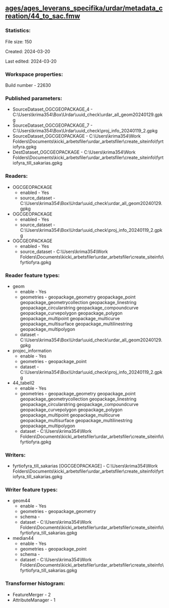 ﻿## [ages/ages_leverans_specifika/urdar/metadata_creation/44_to_sac.fmw](https://github.com/kicki58/kix_working_dir/blob/master/ages/ages_leverans_specifika/urdar/metadata_creation/44_to_sac.fmw)

### Statistics:
File size: 150

Created: 2024-03-20

Last edited: 2024-03-20


### Workspace properties:
Build number    - 22630

### Published parameters:
*  SourceDataset_OGCGEOPACKAGE_4    -   C:\Users\krima354\Box\Urdar\uuid_check\urdar_all_geom20240129.gpkg
*  SourceDataset_OGCGEOPACKAGE_7    -   C:\Users\krima354\Box\Urdar\uuid_check\proj_info_20240119_2.gpkg
*  SourceDataset_OGCGEOPACKAGE    -   C:\Users\krima354\Work Folders\Documents\kicki_arbetsfiler\urdar_arbetsfiler\create_siteinfo\fyrtiofyra.gpkg
*  DestDataset_OGCGEOPACKAGE    -   C:\Users\krima354\Work Folders\Documents\kicki_arbetsfiler\urdar_arbetsfiler\create_siteinfo\fyrtiofyra_till_sakarias.gpkg

### Readers:
*  OGCGEOPACKAGE
    * enabled    -  Yes
    * source_dataset    -   C:\Users\krima354\Box\Urdar\uuid_check\urdar_all_geom20240129.gpkg
*  OGCGEOPACKAGE
    * enabled    -  Yes
    * source_dataset    -   C:\Users\krima354\Box\Urdar\uuid_check\proj_info_20240119_2.gpkg
*  OGCGEOPACKAGE
    * enabled    -  Yes
    * source_dataset    -   C:\Users\krima354\Work Folders\Documents\kicki_arbetsfiler\urdar_arbetsfiler\create_siteinfo\fyrtiofyra.gpkg

### Reader feature types:
*  geom
    * enable - Yes
    * geometries - geopackage_geometry geopackage_point geopackage_geometrycollection geopackage_linestring geopackage_circularstring geopackage_compoundcurve geopackage_curvepolygon geopackage_polygon geopackage_multipoint geopackage_multicurve geopackage_multisurface geopackage_multilinestring geopackage_multipolygon
    * dataset - C:\Users\krima354\Box\Urdar\uuid_check\urdar_all_geom20240129.gpkg
*  projec_information
    * enable - Yes
    * geometries - geopackage_point
    * dataset - C:\Users\krima354\Box\Urdar\uuid_check\proj_info_20240119_2.gpkg
*  44_tabell2
    * enable - Yes
    * geometries - geopackage_geometry geopackage_point geopackage_geometrycollection geopackage_linestring geopackage_circularstring geopackage_compoundcurve geopackage_curvepolygon geopackage_polygon geopackage_multipoint geopackage_multicurve geopackage_multisurface geopackage_multilinestring geopackage_multipolygon
    * dataset - C:\Users\krima354\Work Folders\Documents\kicki_arbetsfiler\urdar_arbetsfiler\create_siteinfo\fyrtiofyra.gpkg


### Writers:
*  fyrtiofyra_till_sakarias [OGCGEOPACKAGE]    -   C:\Users\krima354\Work Folders\Documents\kicki_arbetsfiler\urdar_arbetsfiler\create_siteinfo\fyrtiofyra_till_sakarias.gpkg

### Writer feature types:
*  geom44
    * enable - Yes
    * geometries - geopackage_geometry
    * schema - 
    * dataset - C:\Users\krima354\Work Folders\Documents\kicki_arbetsfiler\urdar_arbetsfiler\create_siteinfo\fyrtiofyra_till_sakarias.gpkg
*  median44
    * enable - Yes
    * geometries - geopackage_point
    * schema - 
    * dataset - C:\Users\krima354\Work Folders\Documents\kicki_arbetsfiler\urdar_arbetsfiler\create_siteinfo\fyrtiofyra_till_sakarias.gpkg

### Transformer histogram:
*  FeatureMerger    -   2
*  AttributeManager    -   1

